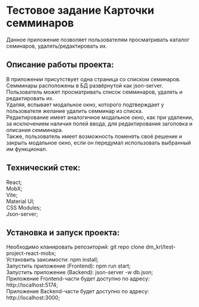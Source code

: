 # Тестовое задание Карточки семминаров

Данное приложение позволяет пользователям просматривать каталог семинаров, удалять/редактировать их.

## Описание работы проекта:

В приложении присутствует одна страница со списком семинаров. Семминары расположены в БД развёрнутой как json-server.  
Пользователь может просматривать список семминаров, удалять и редактировать их.  
Удаляя, вспывает модальное окно, которого подтверждает у пользователя желание удалить семминар из списка.  
Редактирование имеет аналогичное модальное окно, как при удалении, за исключением наличия полей ввода, для редактирования заголовка и описания семминара.  
Также, пользователь имеет возможность поменять своё решение и закрыть модальное окно, если он передумал использовать выбранный им функционал.

## Технический стек:

React;  
MobX;  
Vite;  
Material UI;  
CSS Modules;  
Json-server;

## Установка и запуск проекта:

Необходимо кланировать репозиторий: git repo clone dm_krl/test-project-react-mobx;  
Установить заисимости: npm install;  
Запустить приложение (Frontend): npm run start;  
Запустить приложение (Backend): json-server -w db.json;  
Приложение Frontend-части будет доступно по адресу: http://localhost:5174;  
Приложение Backend-части будет доступно по адресу: http://localhost:3000;  


